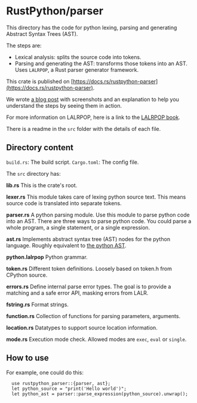 # RustPython/parser

This directory has the code for python lexing, parsing and generating Abstract Syntax Trees (AST).

The steps are:
- Lexical analysis: splits the source code into tokens.
- Parsing and generating the AST: transforms those tokens into an AST. Uses `LALRPOP`, a Rust parser generator framework.

This crate is published on [https://docs.rs/rustpython-parser](https://docs.rs/rustpython-parser).

We wrote [a blog post](https://rustpython.github.io/2020/04/02/thing-explainer-parser.html) with screenshots and an explanation to help you understand the steps by seeing them in action.

For more information on LALRPOP, here is a link to the [LALRPOP book](https://github.com/lalrpop/lalrpop).

There is a readme in the `src` folder with the details of each file.


## Directory content

`build.rs`: The build script.
`Cargo.toml`: The config file.

The `src` directory has:

**lib.rs**
This is the crate's root.

**lexer.rs**
This module takes care of lexing python source text. This means source code is translated into separate tokens.

**parser.rs**
A python parsing module. Use this module to parse python code into an AST. There are three ways to parse python code. You could parse a whole program, a single statement, or a single expression.

**ast.rs**
 Implements abstract syntax tree (AST) nodes for the python language. Roughly equivalent to [the python AST](https://docs.python.org/3/library/ast.html).

**python.lalrpop**
Python grammar.

**token.rs**
Different token definitions. Loosely based on token.h from CPython source.

**errors.rs**
Define internal parse error types. The goal is to provide a matching and a safe error API, masking errors from LALR.

**fstring.rs**
Format strings.

**function.rs**
Collection of functions for parsing parameters, arguments.

**location.rs**
Datatypes to support source location information.

**mode.rs**
Execution mode check. Allowed modes are `exec`, `eval` or `single`.


## How to use

For example, one could do this:
```
  use rustpython_parser::{parser, ast};
  let python_source = "print('Hello world')";
  let python_ast = parser::parse_expression(python_source).unwrap();
```
